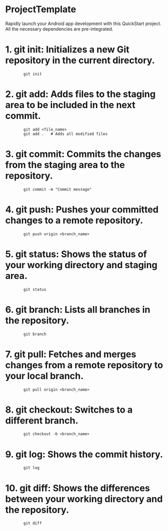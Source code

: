 # ProjectTemplate
Rapidly launch your Android app development with this QuickStart project. All the necessary dependencies are pre-integrated.

# 1. git init: Initializes a new Git repository in the current directory.
			git init
# 2. git add: Adds files to the staging area to be included in the next commit.
			git add <file_name>
			git add .   # Adds all modified files
# 3. git commit: Commits the changes from the staging area to the repository.
			git commit -m "Commit message"
# 4. git push: Pushes your committed changes to a remote repository.
			git push origin <branch_name>
# 5. git status: Shows the status of your working directory and staging area.
			git status
# 6. git branch: Lists all branches in the repository.
			git branch
# 7. git pull: Fetches and merges changes from a remote repository to your local branch.
			git pull origin <branch_name>
# 8. git checkout: Switches to a different branch.
			git checkout -b <branch_name>
# 9. git log: Shows the commit history.
			git log
# 10. git diff: Shows the differences between your working directory and the repository.
			git diff
